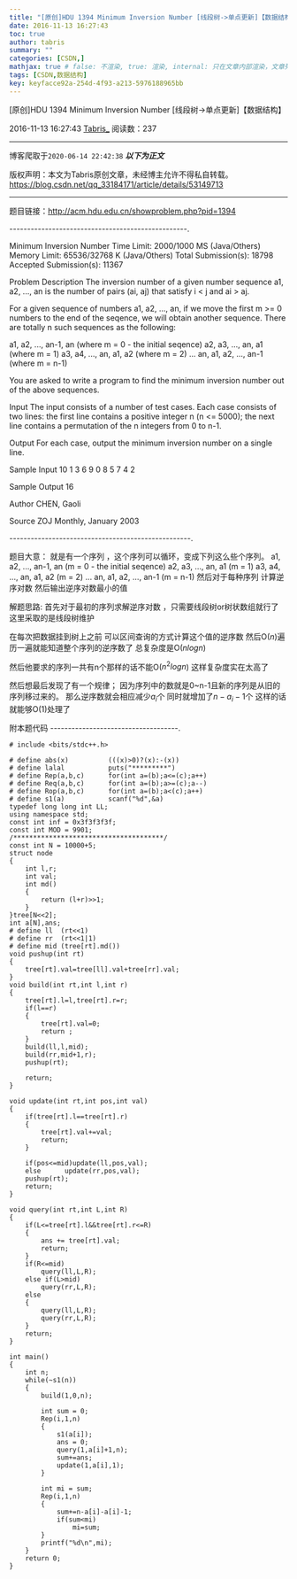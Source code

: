 ```yaml
---
title: "[原创]HDU 1394 Minimum Inversion Number [线段树->单点更新]【数据结构】"
date: 2016-11-13 16:27:43
toc: true
author: tabris
summary: ""
categories: [CSDN,]
mathjax: true # false: 不渲染, true: 渲染, internal: 只在文章内部渲染，文章列表中不渲染
tags: [CSDN,数据结构]
key: keyfacce92a-254d-4f93-a213-5976188965bb
---
```


[原创]HDU 1394 Minimum Inversion Number [线段树->单点更新]【数据结构】

2016-11-13 16:27:43  [Tabris_](https://me.csdn.net/qq_33184171) 阅读数：237

---

博客爬取于`2020-06-14 22:42:38`
***以下为正文***

版权声明：本文为Tabris原创文章，未经博主允许不得私自转载。
https://blog.csdn.net/qq_33184171/article/details/53149713

<!-- more -->

---

题目链接：http://acm.hdu.edu.cn/showproblem.php?pid=1394

--------------------------------------------------.

Minimum Inversion Number
Time Limit: 2000/1000 MS (Java/Others)    Memory Limit: 65536/32768 K (Java/Others)
Total Submission(s): 18798    Accepted Submission(s): 11367


Problem Description
The inversion number of a given number sequence a1, a2, ..., an is the number of pairs (ai, aj) that satisfy i < j and ai > aj.

For a given sequence of numbers a1, a2, ..., an, if we move the first m >= 0 numbers to the end of the seqence, we will obtain another sequence. There are totally n such sequences as the following:

a1, a2, ..., an-1, an (where m = 0 - the initial seqence)
a2, a3, ..., an, a1 (where m = 1)
a3, a4, ..., an, a1, a2 (where m = 2)
...
an, a1, a2, ..., an-1 (where m = n-1)

You are asked to write a program to find the minimum inversion number out of the above sequences.



Input
The input consists of a number of test cases. Each case consists of two lines: the first line contains a positive integer n (n <= 5000); the next line contains a permutation of the n integers from 0 to n-1.



Output
For each case, output the minimum inversion number on a single line.



Sample Input
10
1 3 6 9 0 8 5 7 4 2


Sample Output
16


Author
CHEN, Gaoli


Source
ZOJ Monthly, January 2003



---------------------------------------------------.

题目大意：
就是有一个序列 ，这个序列可以循环，变成下列这么些个序列。
a1, a2, ..., an-1, an (m = 0 - the initial seqence)
a2, a3, ..., an,     a1 (m = 1)
a3, a4, ..., an, a1, a2 (m = 2)
...
an, a1, a2, ..., an-1 (m = n-1)
然后对于每种序列 计算逆序对数
然后输出逆序对数最小的值


解题思路:
首先对于最初的序列求解逆序对数 ，只需要线段树or树状数组就行了
这里采取的是线段树维护

在每次把数据挂到树上之前 可以区间查询的方式计算这个值的逆序数 然后O($n$)遍历一遍就能知道整个序列的逆序数了
总复杂度是O($nlogn$)

然后他要求的序列一共有n个那样的话不能O($n^2logn$) 这样复杂度实在太高了

然后想最后发现了有一个规律；
因为序列中的数就是0~n-1且新的序列是从旧的序列移过来的。
那么逆序数就会相应减少$a_i$个 同时就增加了$n-a_i-1$个
这样的话就能够O($1$)处理了


附本题代码
------------------------------------.
```
# include <bits/stdc++.h>

# define abs(x)          (((x)>0)?(x):-(x))
# define lalal           puts("*********")
# define Rep(a,b,c)      for(int a=(b);a<=(c);a++)
# define Req(a,b,c)      for(int a=(b);a>=(c);a--)
# define Rop(a,b,c)      for(int a=(b);a<(c);a++)
# define s1(a)           scanf("%d",&a)
typedef long long int LL;
using namespace std;
const int inf = 0x3f3f3f3f;
const int MOD = 9901;
/**************************************/
const int N = 10000+5;
struct node
{
    int l,r;
    int val;
    int md()
    {
        return (l+r)>>1;
    }
}tree[N<<2];
int a[N],ans;
# define ll  (rt<<1)
# define rr  (rt<<1|1)
# define mid (tree[rt].md())
void pushup(int rt)
{
    tree[rt].val=tree[ll].val+tree[rr].val;
}
void build(int rt,int l,int r)
{
    tree[rt].l=l,tree[rt].r=r;
    if(l==r)
    {
        tree[rt].val=0;
        return ;
    }
    build(ll,l,mid);
    build(rr,mid+1,r);
    pushup(rt);

    return;
}

void update(int rt,int pos,int val)
{
    if(tree[rt].l==tree[rt].r)
    {
        tree[rt].val+=val;
        return;
    }

    if(pos<=mid)update(ll,pos,val);
    else      update(rr,pos,val);
    pushup(rt);
    return;
}

void query(int rt,int L,int R)
{
    if(L<=tree[rt].l&&tree[rt].r<=R)
    {
        ans += tree[rt].val;
        return;
    }
    if(R<=mid)
        query(ll,L,R);
    else if(L>mid)
        query(rr,L,R);
    else
    {
        query(ll,L,R);
        query(rr,L,R);
    }
    return;
}

int main()
{
    int n;
    while(~s1(n))
    {
        build(1,0,n);

        int sum = 0;
        Rep(i,1,n)
        {
            s1(a[i]);
            ans = 0;
            query(1,a[i]+1,n);
            sum+=ans;
            update(1,a[i],1);
        }

        int mi = sum;
        Rep(i,1,n)
        {
            sum+=n-a[i]-a[i]-1;
            if(sum<mi)
                mi=sum;
        }
        printf("%d\n",mi);
    }
    return 0;
}

```
